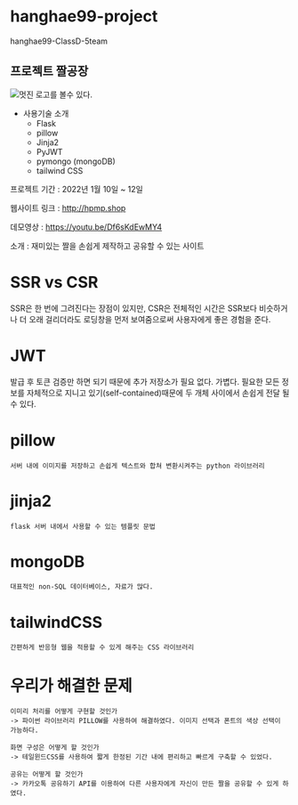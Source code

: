 # hanghae99-project
hanghae99-ClassD-5team

## 프로젝트 짤공장

![멋진 로고를 볼수 있다.](https://user-images.githubusercontent.com/89088205/149082819-1557bb6e-126f-4c81-afaa-83e1531585d1.jpg)

* 사용기술 소개
  * Flask 
  * pillow
  * Jinja2
  * PyJWT
  * pymongo (mongoDB)
  * tailwind CSS

프로젝트 기간 : 2022년 1월 10일 ~ 12일

웹사이트 링크 : http://hpmp.shop

데모영상 : https://youtu.be/Df6sKdEwMY4

소개 : 재미있는 짤을 손쉽게 제작하고 공유할 수 있는 사이트


#  SSR vs CSR
SSR은 한 번에 그려진다는 장점이 있지만,
CSR은 전체적인 시간은 SSR보다 비슷하거나 더 오래 걸리더라도 로딩창을 먼저 보여줌으로써 사용자에게 좋은 경험을 준다.

#  JWT
발급 후 토큰 검증만 하면 되기 때문에 추가 저장소가 필요 없다. 가볍다.
필요한 모든 정보를 자체적으로 지니고 있기(self-contained)때문에 두 개체 사이에서 손쉽게 전달 될 수 있다.

#  pillow
    서버 내에 이미지를 저장하고 손쉽게 텍스트와 합쳐 변환시켜주는 python 라이브러리

#  jinja2
    flask 서버 내에서 사용할 수 있는 템플릿 문법

#  mongoDB
    대표적인 non-SQL 데이터베이스, 자료가 많다.

# tailwindCSS
    간편하게 반응형 웹을 적용할 수 있게 해주는 CSS 라이브러리
    
# 우리가 해결한 문제
    이미리 처리를 어떻게 구현할 것인가
    -> 파이썬 라이브러리 PILLOW를 사용하여 해결하였다. 이미지 선택과 폰트의 색상 선택이 가능하다.
    
    화면 구성은 어떻게 할 것인가
    -> 테일윈드CSS를 사용하여 짧게 한정된 기간 내에 편리하고 빠르게 구축할 수 있었다.
    
    공유는 어떻게 할 것인가
    -> 카카오톡 공유하기 API를 이용하여 다른 사용자에게 자신이 만든 짤을 공유할 수 있게 하였다.
    
